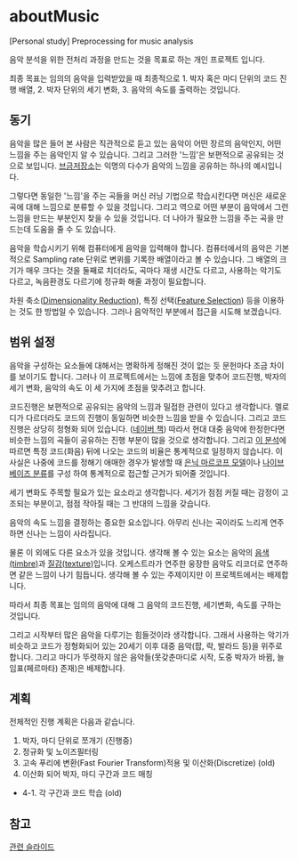 # aboutMusic
[Personal study] Preprocessing for music analysis

음악 분석을 위한 전처리 과정을 만드는 것을 목표로 하는 개인 프로젝트 입니다.

최종 목표는 임의의 음악을 입력받았을 때 최종적으로 1. 박자 혹은 마디 단위의 코드 진행 배열, 2. 박자 단위의 세기 변화, 3. 음악의 속도를 출력하는 것입니다.

## 동기
음악을 많은 들어 본 사람은 직관적으로 듣고 있는 음악이 어떤 장르의 음악인지, 어떤 느낌을 주는 음악인지 알 수 있습니다. 그리고 그러한 '느낌'은 보편적으로 공유되는 것으로 보입니다.
[브금저장소](https://bgmstore.net/)는 익명의 다수가 음악의 느낌을 공유하는 하나의 예시입니다.

그렇다면 동일한 '느낌'을 주는 곡들을 머신 러닝 기법으로 학습시킨다면 머신은 새로운 곡에 대해 느낌으로 분류할 수 있을 것입니다. 
그리고 역으로 어떤 부분이 음악에서 그런 느낌을 만드는 부분인지 찾을 수 있을 것입니다. 더 나아가 필요한 느낌을 주는 곡을 만드는데 도움을 줄 수 도 있습니다.

음악을 학습시키기 위해 컴퓨터에게 음악을 입력해야 합니다. 컴퓨터에서의 음악은 기본적으로 Sampling rate 단위로 변위를 기록한 배열이라고 볼 수 있습니다. 
그 배열의 크기가 매우 크다는 것을 둘째로 치더라도, 곡마다 재생 시간도 다르고, 사용하는 악기도 다르고, 녹음환경도 다르기에 정규화 해줄 과정이 필요합니다.

차원 축소([Dimensionality Reduction](https://en.wikipedia.org/wiki/Dimensionality_reduction)), 
특징 선택([Feature Selection](https://en.wikipedia.org/wiki/Feature_selection)) 등을 이용하는 것도 한 방법일 수 있습니다.
그러나 음악적인 부분에서 접근을 시도해 보겠습니다.

## 범위 설정
음악을 구성하는 요소들에 대해서는 명확하게 정해진 것이 없는 듯 문헌마다 조금 차이를 보이기도 합니다. 
그러나  이 프로젝트에서는 느낌에 초점을 맞추어 코드진행, 박자의 세기 변화, 음악의 속도 이 세 가지에 초점을 맞추려고 합니다.

코드진행은 보편적으로 공유되는 음악의 느낌과 밀접한 관련이 있다고 생각합니다. 멜로디가 다르더라도 코드의 진행이 동일하면 비슷한 느낌을 받을 수 있습니다. 
그리고 코드진행은 상당히 정형화 되어 있습니다. ([네이버 책](http://book.naver.com/search/search.nhn?query=%EC%BD%94%EB%93%9C+%EC%A7%84%ED%96%89))
따라서 현대 대중 음악에 한정한다면 비슷한 느낌의 곡들이 공유하는 진행 부분이 많을 것으로 생각합니다.
그리고 [이 분석](http://www.hooktheory.com/blog/i-analyzed-the-chords-of-1300-popular-songs-for-patterns-this-is-what-i-found/)에 따르면 특정 코드(화음) 뒤에 나오는 코드의 비율은 통계적으로 일정하지 않습니다. 
이 사실은 나중에 코드를 정해기 애매한 경우가 발생할 때 [은닉 마르코프 모델](https://ko.wikipedia.org/wiki/%EC%9D%80%EB%8B%89_%EB%A7%88%EB%A5%B4%EC%BD%94%ED%94%84_%EB%AA%A8%EB%8D%B8)이나 [나이브 베이즈 분류](https://ko.wikipedia.org/wiki/%EB%82%98%EC%9D%B4%EB%B8%8C_%EB%B2%A0%EC%9D%B4%EC%A6%88_%EB%B6%84%EB%A5%98)를 구성 하여 통계적으로 접근할 근거가 되어줄 것입니다.

세기 변화도 주목할 필요가 있는 요소라고 생각합니다. 세기가 점점 커질 때는 감정이 고조되는 부분이고, 점점 작아질 때는 그 반대의 느낌을 갖습니다.

음악의 속도 느낌을 결정하는 중요한 요소입니다. 아무리 신나는 곡이라도 느리게 연주하면 신나는 느낌이 사라집니다. 

물론 이 외에도 다른 요소가 있을 것입니다. 생각해 볼 수 있는 요소는 음악의 [음색(timbre)](https://en.wikipedia.org/wiki/Timbre)과 [질감(texture)](https://en.wikipedia.org/wiki/Texture_(music))입니다. 
오케스트라가 연주한 웅장한 음악도 리코더로 연주하면 같은 느낌이 나기 힘듭니다. 생각해 볼 수 있는 주제이지만 이 프로젝트에서는 배제합니다.

따라서 최종 목표는 임의의 음악에 대해 그 음악의 코드진행, 세기변화, 속도를 구하는 것입니다. 

그리고 시작부터 많은 음악을 다루기는 힘들것이라 생각합니다. 그래서 사용하는 악기가 비슷하고 코드가 정형화되어 있는 20세기 이후 대중 음악(팝, 락, 발라드 등)을 위주로 합니다. 
그리고 마디가 뚜렷하지 않은 음악들(못갖춘마디로 시작, 도중 박자가 바뀜, 늘임표(페르마타) 존재)은 배제합니다.

## 계획
전체적인 진행 계획은 다음과 같습니다.
1. 박자, 마디 단위로 쪼개기 (진행중)
2. 정규화 및 노이즈필터링
3. 고속 푸리에 변환(Fast Fourier Transform)적용 및 이산화(Discretize) (old)
4. 이산화 되어 박자, 마디 구간과 코드 매칭
* 4-1. 각 구간과 코드 학습 (old)

## 참고
[관련 슬라이드](https://docs.google.com/presentation/d/1KDuoj-8nOaNf481Aq_ga0E4G8MMfLYw4z-y0FZ8nEDA/edit?usp=sharing)